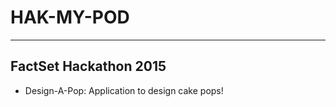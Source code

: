 # HAK-MY-POD
-------------

## FactSet Hackathon 2015

* Design-A-Pop: Application to design cake pops!
